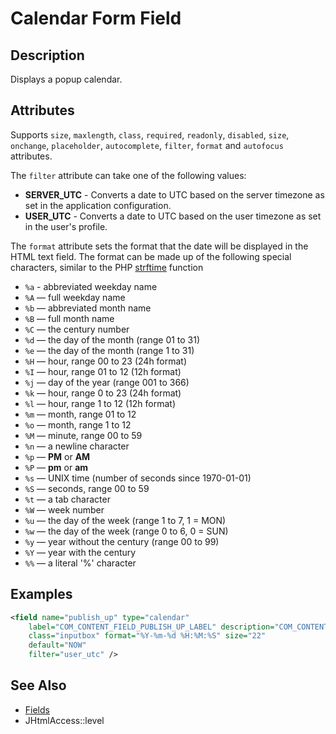 # Calendar Form Field

## Description

Displays a popup calendar.

## Attributes

Supports `size`, `maxlength`, `class`, `required`, `readonly`, `disabled`, `size`, `onchange`, `placeholder`, `autocomplete`,
`filter`, `format` and `autofocus` attributes.

The `filter` attribute can take one of the following values:

* **SERVER_UTC** - Converts a date to UTC based on the server timezone as set in the application configuration.
* **USER_UTC** - Converts a date to UTC based on the user timezone as set in the user's profile.

The `format` attribute sets the format that the date will be displayed in the HTML text field.
The format can be made up of the following special characters, similar to the PHP
[strftime](http://us1.php.net/manual/en/function.strftime.php) function

* `%a` - abbreviated weekday name
* `%A` — full weekday name
* `%b` — abbreviated month name
* `%B` — full month name
* `%C` — the century number
* `%d` — the day of the month (range 01 to 31)
* `%e` — the day of the month (range 1 to 31)
* `%H` — hour, range 00 to 23 (24h format)
* `%I` — hour, range 01 to 12 (12h format)
* `%j` — day of the year (range 001 to 366)
* `%k` — hour, range 0 to 23 (24h format)
* `%l` — hour, range 1 to 12 (12h format)
* `%m` — month, range 01 to 12
* `%o` — month, range 1 to 12
* `%M` — minute, range 00 to 59
* `%n` — a newline character
* `%p` — **PM** or **AM**
* `%P` — **pm** or **am**
* `%s` — UNIX time (number of seconds since 1970-01-01)
* `%S` — seconds, range 00 to 59
* `%t` — a tab character
* `%W` — week number
* `%u` — the day of the week (range 1 to 7, 1 = MON)
* `%w` — the day of the week (range 0 to 6, 0 = SUN)
* `%y` — year without the century (range 00 to 99)
* `%Y` — year with the century
* `%%` — a literal '%' character

## Examples

```xml
<field name="publish_up" type="calendar"
    label="COM_CONTENT_FIELD_PUBLISH_UP_LABEL" description="COM_CONTENT_FIELD_PUBLISH_UP_DESC"
    class="inputbox" format="%Y-%m-%d %H:%M:%S" size="22"
    default="NOW"
    filter="user_utc" />
```

## See Also

* [Fields](#/en/cms/platform/form/fields.md)
* JHtmlAccess::level

